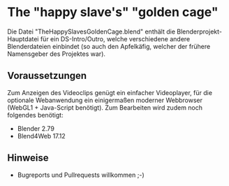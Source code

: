 The "happy slave's" "golden cage"
=================================

Die Datei "TheHappySlavesGoldenCage.blend" enthält die Blenderprojekt-Hauptdatei für ein DS-Intro/Outro, welche verschiedene andere Blenderdateien einbindet (so auch den Apfelkäfig, welcher der frühere Namensgeber des Projektes war).


Voraussetzungen
---------------

Zum Anzeigen des Videoclips genügt ein einfacher Videoplayer, für die optionale Webanwendung ein einigermaßen moderner Webbrowser (WebGL1 + Java-Script benötigt). Zum Bearbeiten wird zudem noch folgendes benötigt:

* Blender 2.79
* Blend4Web 17.12


Hinweise
--------
* Bugreports und Pullrequests willkommen ;-)
